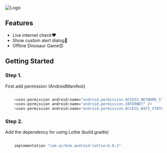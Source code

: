 
![Logo](https://i.ibb.co/pdW0GSx/Orange-Professional-Smart-Spark-Creative-Agency-Logo-512-512-px.png)

## Features

- Live internet check❤
- Show custom alert dialog💖
- Offline Dinosaur Game😍


## Getting Started

### Step 1.
First add permission (AndroidManifest)
```bash

    <uses-permission android:name="android.permission.ACCESS_NETWORK_STATE" />
    <uses-permission android:name="android.permission.INTERNET" />
    <uses-permission android:name="android.permission.ACCESS_WIFI_STATE" />

```



### Step 2. 
Add the dependency for using Lottie (build.gradle)
```bash
   
    implementation "com.airbnb.android:lottie:6.0.1"
```
    




